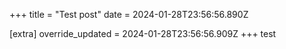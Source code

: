 +++
title = "Test post"
date = 2024-01-28T23:56:56.890Z

[extra]
override_updated = 2024-01-28T23:56:56.909Z
+++
test